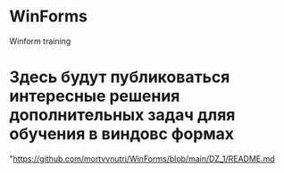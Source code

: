 # WinForms
 Winform training
# Здесь будут публиковаться интересные решения дополнительных задач дляя обучения в виндовс формах

 <a name="Задание 1">"https://github.com/mortvvnutri/WinForms/blob/main/DZ_1/README.md</a> 
